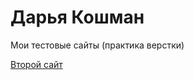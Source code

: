 # Дарья Кошман
Мои тестовые сайты (практика верстки)


[Второй сайт](https://daria-koshman.github.io/second/src/index.html "Мой второй тестовый сайт")
